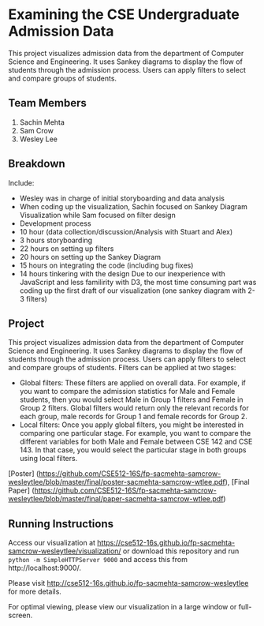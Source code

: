 # Examining the CSE Undergraduate Admission Data

This project visualizes admission data from the department of Computer Science and Engineering. It uses Sankey diagrams to display the flow of students through the admission process. Users can apply filters to select and compare groups of students.

## Team Members

1. Sachin Mehta
2. Sam Crow
3. Wesley Lee

## Breakdown

Include:

- Wesley was in charge of initial storyboarding and data analysis
- When coding up the visualization, Sachin focused on Sankey Diagram Visualization while Sam focused on filter design
- Development process
 - 10 hour (data collection/discussion/Analysis with Stuart and Alex)
 - 3 hours storyboarding
 - 22 hours on setting up filters
 - 20 hours on setting up the Sankey Diagram
 - 15 hours on integrating the code (including bug fixes)
 - 14 hours tinkering with the design
Due to our inexperience with JavaScript and less familirity with D3, the most time consuming part was coding up the first draft of our visualization (one sankey diagram with 2-3 filters)


## Project

This project visualizes admission data from the department of Computer Science and Engineering. It uses Sankey diagrams to display the flow of students through the admission process. Users can apply filters to select and compare groups of students. Filters can be applied at two stages:
- Global filters: These filters are applied on overall data. For example, if you want to compare the admission statistics for Male and Female students, then you would select Male in Group 1 filters and Female in Group 2 filters. Global filters would return only the relevant records for each group, male records for Group 1 and female records for Group 2.
- Local filters: Once you apply global filters, you might be interested in comparing one particular stage. For example, you want to compare the different variables for both Male and Female between CSE 142 and CSE 143. In that case, you would select the particular stage in both groups using local filters. 

[Poster] (https://github.com/CSE512-16S/fp-sacmehta-samcrow-wesleytlee/blob/master/final/poster-sacmehta-samcrow-wtlee.pdf),
[Final Paper] (https://github.com/CSE512-16S/fp-sacmehta-samcrow-wesleytlee/blob/master/final/paper-sacmehta-samcrow-wtlee.pdf)

## Running Instructions

Access our visualization at https://cse512-16s.github.io/fp-sacmehta-samcrow-wesleytlee/visualization/ or download this repository and run `python -m SimpleHTTPServer 9000` and access this from http://localhost:9000/.

Please visit http://cse512-16s.github.io/fp-sacmehta-samcrow-wesleytlee for more details.

For optimal viewing, please view our visualization in a large window or full-screen.
